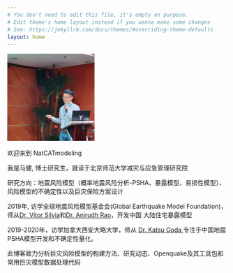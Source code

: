 ```yaml
---
# You don't need to edit this file, it's empty on purpose.
# Edit theme's home layout instead if you wanna make some changes
# See: https://jekyllrb.com/docs/themes/#overriding-theme-defaults
layout: home
---
```


<div class="divider">
    <div class="left">
        <img id="profilepic" width="200" height="200" src="assets/profile.JPG" alt="Profile">
    </div>
    <div class="right">
        <p>欢迎来到 NatCATmodeling</p>
        <p>我是马健, 博士研究生，就读于北京师范大学减灾与应急管理研究院</p>
        <p>
           研究方向：地震风险模型（概率地震风险分析-PSHA、暴露模型、易损性模型）、风险模型的不确定性以及巨灾保险方案设计
        </p>
        <p>
           2019年, 访学全球地震风险模型基金会(Global Earthquake Model Foundation)，师从<a 
           href= "https://www.researchgate.net/profile/Vitor_Silva7/">Dr. Vitor Silvia</a>和<a 
           href= "https://scholar.google.com/citations?user=3B8O4MEAAAAJ&hl=en/">Dr. Anirudh Rao</a>，开发中国
           大陆住宅暴露模型
        </p>
        <p>
           2019-2020年，访学加拿大西安大略大学，师从 <a 
           href= "https://www.researchgate.net/profile/Katsuichiro_Goda/">Dr. Katsu Goda</a>,专注于中国地震PSHA模型开发和不确定性量化。
        </p>
        <p>此博客致力分析巨灾风险模型的构建方法、研究动态、Openquake及其工具包和常用巨灾模型数据处理代码</p>
    </div>
</div>
